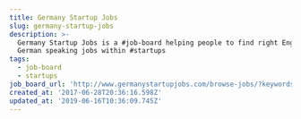 ```yaml
---
title: Germany Startup Jobs
slug: germany-startup-jobs
description: >-
  Germany Startup Jobs is a #job-board helping people to find right English and
  German speaking jobs within #startups
tags:
  - job-board
  - startups
job_board_url: 'http://www.germanystartupjobs.com/browse-jobs/?keywords=&location=berlin'
created_at: '2017-06-28T20:36:16.598Z'
updated_at: '2019-06-16T10:36:09.745Z'
---
```



